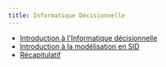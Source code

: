 ```yaml
---
title: Informatique Décisionnelle
---
```


- [Introduction à l'Informatique décisionnelle](sid-intro.html)
- [Introduction à la modélisation en SID](sid-modelisation.html)
- [Récapitulatif](sid-recap.html)
